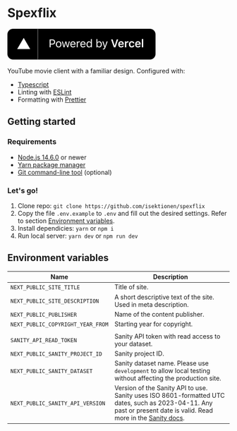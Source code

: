 # Spexflix

[![Powered by Vercel](./public/powered-by-vercel.svg)](https://vercel.com/?utm_source=isektionen&utm_campaign=oss)

YouTube movie client with a familiar design. Configured with:

- [Typescript](https://www.typescriptlang.org/)
- Linting with [ESLint](https://eslint.org/)
- Formatting with [Prettier](https://prettier.io/)

## Getting started

### Requirements

- [Node.js 14.6.0](https://nodejs.org/) or newer
- [Yarn package manager](https://yarnpkg.com/)
- [Git command-line tool](https://git-scm.com/) (optional)

### Let's go!

1. Clone repo: `git clone https://github.com/isektionen/spexflix`
2. Copy the file `.env.example` to `.env` and fill out the desired settings. Refer to section [Environment variables](#-environment-variables).
3. Install dependicies: `yarn` or `npm i`
4. Run local server: `yarn dev` or `npm run dev`

## Environment variables

| Name                              | Description                                                                                                                                                                                                   |
| --------------------------------- | ------------------------------------------------------------------------------------------------------------------------------------------------------------------------------------------------------------- |
| `NEXT_PUBLIC_SITE_TITLE`          | Title of site.                                                                                                                                                                                                |
| `NEXT_PUBLIC_SITE_DESCRIPTION`    | A short descriptive text of the site. Used in meta description.                                                                                                                                               |
| `NEXT_PUBLIC_PUBLISHER`           | Name of the content publisher.                                                                                                                                                                                |
| `NEXT_PUBLIC_COPYRIGHT_YEAR_FROM` | Starting year for copyright.                                                                                                                                                                                  |
|                                   |                                                                                                                                                                                                               |
| `SANITY_API_READ_TOKEN`           | Sanity API token with read access to your dataset.                                                                                                                                                            |
| `NEXT_PUBLIC_SANITY_PROJECT_ID`   | Sanity project ID.                                                                                                                                                                                            |
| `NEXT_PUBLIC_SANITY_DATASET`      | Sanity dataset name. Please use `development` to allow local testing without affecting the production site.                                                                                                   |
| `NEXT_PUBLIC_SANITY_API_VERSION`  | Version of the Sanity API to use. Sanity uses ISO 8601-formatted UTC dates, such as 2023-04-11. Any past or present date is valid. Read more in the [Sanity docs](https://www.sanity.io/docs/api-versioning). |
